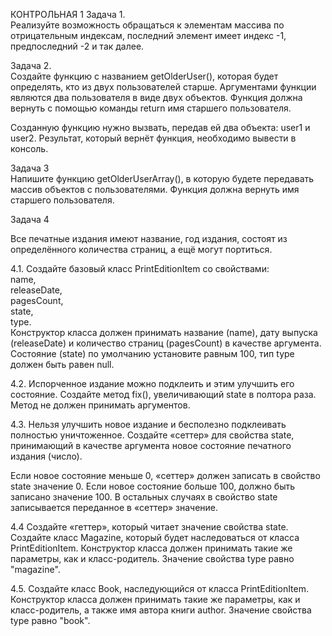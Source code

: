 КОНТРОЛЬНАЯ 1 
Задача 1.   
Реализуйте возможность обращаться к элементам массива по отрицательным индексам, последний элемент имеет индекс -1, предпоследний -2 и так далее.   
  
  
Задача 2.   
Создайте  функцию с названием getOlderUser(), которая будет определять, кто из двух пользователей старше. Аргументами функции являются два пользователя в виде двух объектов. Функция должна вернуть с помощью команды return имя старшего пользователя.   
   
Созданную функцию нужно вызвать, передав ей два объекта: user1 и user2. Результат, который вернёт функция, необходимо вывести в консоль.  
  
  
  
Задача 3   
Напишите функцию getOlderUserArray(), в которую будете передавать массив объектов с пользователями. Функция должна вернуть имя старшего пользователя.  
  
  
Задача 4   
  
Все печатные издания имеют название, год издания, состоят из определённого количества страниц, а ещё могут портиться.   
   
4.1. Создайте базовый класс PrintEditionItem со свойствами:   
name,   
releaseDate,   
pagesCount,   
state,   
type.   
Конструктор класса должен принимать название (name), дату выпуска (releaseDate) и количество страниц (pagesCount) в качестве аргумента. Состояние (state) по умолчанию установите равным 100, тип type должен быть равен null.   
   
4.2. Испорченное издание можно подклеить и этим улучшить его состояние. Создайте метод fix(), увеличивающий state в полтора раза. Метод не должен принимать аргументов.   
   
4.3. Нельзя улучшить новое издание и бесполезно подклеивать полностью уничтоженное. Создайте «сеттер» для свойства state, принимающий в качестве аргумента новое состояние печатного издания (число).   
   
Если новое состояние меньше 0, «сеттер» должен записать в свойство state значение 0. Если новое состояние больше 100, должно быть записано значение 100. В остальных случаях в свойство state записывается переданное в «сеттер» значение.   
   
4.4 Создайте «геттер», который читает значение свойства state.   
Создайте класс Magazine, который будет наследоваться от класса PrintEditionItem. Конструктор класса должен принимать такие же параметры, как и класс-родитель. Значение свойства type равно "magazine".   
   
4.5. Создайте класс Book, наследующийся от класса PrintEditionItem. Конструктор класса должен принимать такие же параметры, как и класс-родитель, а также имя автора книги author. Значение свойства type равно "book".